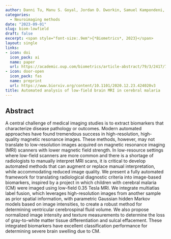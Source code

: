 ```yaml
---
author: Danni Tu, Manu S. Goyal, Jordan D. Dworkin, Samuel Kampondeni, Lorenna Vidal, Eric Biondo-Savin, Sandeep Juvvadi, Prashant Raghavan, Jennifer Nicholas, Karen Chetcuti, Kelly Clark, Timothy Robert-Fitzgerald, Theodore D. Satterthwaite, Paul Yushkevich, Christos Davatzikos, Guray Erus, Nicholas J. Tustison, Douglas G. Postels, Terrie E. Taylor, Dylan S. Small, & Russell T. Shinohara
categories:
  - Neuroimaging methods
date: "2023-09-01"
slug: biom-lowfield
draft: false
excerpt: <span style="font-size:.9em">{*Biometrics*, 2023}</span>
layout: single
links:
- icon: doi
  icon_pack: ai
  name: paper
  url: https://academic.oup.com/biometrics/article-abstract/79/3/2417/7513879
- icon: door-open
  icon_pack: fas
  name: preprint
  url: https://www.biorxiv.org/content/10.1101/2020.12.23.424020v3
title: Automated analysis of low-field brain MRI in cerebral malaria
---
```


## Abstract

A central challenge of medical imaging studies is to extract biomarkers that characterize disease pathology or outcomes. Modern automated approaches have found tremendous success in high-resolution, high-quality magnetic resonance images. These methods, however, may not translate to low-resolution images acquired on magnetic resonance imaging (MRI) scanners with lower magnetic field strength. In low-resource settings where low-field scanners are more common and there is a shortage of radiologists to manually interpret MRI scans, it is critical to develop automated methods that can augment or replace manual interpretation, while accommodating reduced image quality. We present a fully automated framework for translating radiological diagnostic criteria into image-based biomarkers, inspired by a project in which children with cerebral malaria (CM) were imaged using low-field 0.35 Tesla MRI. We integrate multiatlas label fusion, which leverages high-resolution images from another sample as prior spatial information, with parametric Gaussian hidden Markov models based on image intensities, to create a robust method for determining ventricular cerebrospinal fluid volume. We also propose normalized image intensity and texture measurements to determine the loss of gray-to-white matter tissue differentiation and sulcal effacement. These integrated biomarkers have excellent classification performance for determining severe brain swelling due to CM.